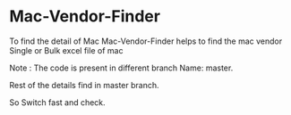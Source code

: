 # Mac-Vendor-Finder
To find the detail of Mac Mac-Vendor-Finder helps to find the mac vendor Single or Bulk excel file of mac

Note : The code is present in different branch Name: master.

Rest of the details find in master branch.

So Switch fast and check.
